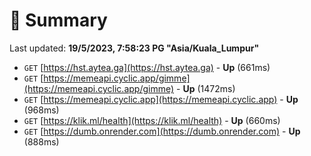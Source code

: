 # 📖 Summary
Last updated: **19/5/2023, 7:58:23 PG "Asia/Kuala_Lumpur"**

- `GET` [https://hst.aytea.ga](https://hst.aytea.ga) - **Up** (661ms)
- `GET` [https://memeapi.cyclic.app/gimme](https://memeapi.cyclic.app/gimme) - **Up** (1472ms)
- `GET` [https://memeapi.cyclic.app](https://memeapi.cyclic.app) - **Up** (968ms)
- `GET` [https://klik.ml/health](https://klik.ml/health) - **Up** (660ms)
- `GET` [https://dumb.onrender.com](https://dumb.onrender.com) - **Up** (888ms)
